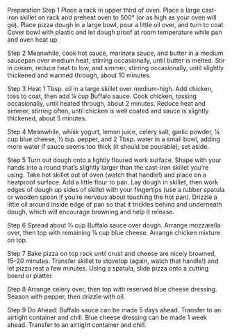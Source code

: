 Preparation
Step 1
Place a rack in upper third of oven. Place a large cast-iron skillet on rack and preheat oven to 500° (or as high as your oven will go). Place pizza dough in a large bowl, pour a little oil over, and turn to coat. Cover bowl with plastic and let dough proof at room temperature while pan and oven heat up.

Step 2
Meanwhile, cook hot sauce, marinara sauce, and butter in a medium saucepan over medium heat, stirring occasionally, until butter is melted. Stir in cream, reduce heat to low, and simmer, stirring occasionally, until slightly thickened and warmed through, about 10 minutes.

Step 3
Heat 1 Tbsp. oil in a large skillet over medium-high. Add chicken, toss to coat, then add ¼ cup Buffalo sauce. Cook chicken, tossing occasionally, until heated through, about 2 minutes. Reduce heat and simmer, stirring often, until chicken is well coated and sauce is slightly thickened, about 5 minutes.

Step 4
Meanwhile, whisk yogurt, lemon juice, celery salt, garlic powder, ¼ cup blue cheese, ½ tsp. pepper, and 2 Tbsp. water in a small bowl, adding more water if sauce seems too thick (it should be pourable); set aside.

Step 5
Turn out dough onto a lightly floured work surface. Shape with your hands into a round that’s slightly larger than the cast-iron skillet you’re using. Take hot skillet out of oven (watch that handle!) and place on a heatproof surface. Add a little flour to pan. Lay dough in skillet, then work edges of dough up sides of skillet with your fingertips (use a rubber spatula or wooden spoon if you’re nervous about touching the hot pan). Drizzle a little oil around inside edge of pan so that it trickles behind and underneath dough, which will encourage browning and help it release.

Step 6
Spread about ⅓ cup Buffalo sauce over dough. Arrange mozzarella over, then top with remaining ¼ cup blue cheese. Arrange chicken mixture on top.

Step 7
Bake pizza on top rack until crust and cheese are nicely browned, 15–20 minutes. Transfer skillet to stovetop (again, watch that handle!) and let pizza rest a few minutes. Using a spatula, slide pizza onto a cutting board or platter.

Step 8
Arrange celery over, then top with reserved blue cheese dressing. Season with pepper, then drizzle with oil.

Step 9
Do Ahead: Buffalo sauce can be made 5 days ahead. Transfer to an airtight container and chill. Blue cheese dressing can be made 1 week ahead. Transfer to an airtight container and chill.